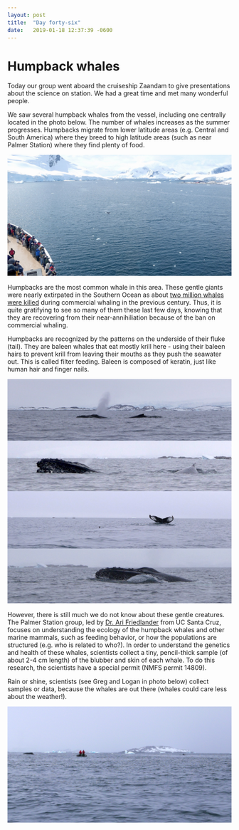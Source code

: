 ```yaml
---
layout: post
title:  "Day forty-six"
date:   2019-01-18 12:37:39 -0600
---
```

# Humpback whales
Today our group went aboard the cruiseship Zaandam to give presentations about the science on station. We had a great time and met many wonderful people. 

We saw several humpback whales from the vessel, including one centrally located in the photo below. The number of whales increases as the summer progresses. Humpbacks migrate from lower latitude areas (e.g. Central and South America) where they breed to high latitude areas (such as near Palmer Station) where they find plenty of food.

![Humpback whale from Zaandam](/assets/blog_photos/190118/Whale_from_Zaandam.jpg)

Humpbacks are the most common whale in this area. These gentle giants were nearly extirpated in the Southern Ocean as about [two million whales were killed](https://pal.lternet.edu/research/components-labs/cetacean-component) during commercial whaling in the previous century. Thus, it is quite gratifying to see so many of them these last few days, knowing that they are recovering from their near-annihiliation because of the ban on commercial whaling. 

Humpbacks are recognized by the patterns on the underside of their fluke (tail). They are baleen whales that eat mostly krill here - using their baleen hairs to prevent krill from leaving their mouths as they push the seawater out. This is called filter feeding. Baleen is composed of keratin, just like human hair and finger nails. 

![Humpback whales on January 17](/assets/blog_photos/190118/Whales_190117.jpg)

However, there is still much we do not know about these gentle creatures. The Palmer Station group, led by [Dr. Ari Friedlander](https://btbel.pbsci.ucsc.edu/people/principal-investigator/) from UC Santa Cruz, focuses on understanding the ecology of the humpback whales and other marine mammals, such as feeding behavior, or how the populations are structured (e.g. who is related to who?). In order to understand the genetics and health of these whales, scientists collect a tiny, pencil-thick sample (of about 2-4 cm length) of the blubber and skin of each whale. To do this research, the scientists have a special permit (NMFS permit 14809). 

Rain or shine, scientists (see Greg and Logan in photo below) collect samples or data, because the whales are out there (whales could care less about the weather!).

![Logan and Greg](/assets/blog_photos/190118/whalers_190117.jpg)

